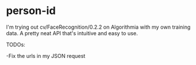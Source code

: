 # person-id

I'm trying out cv/FaceRecognition/0.2.2 on Algorithmia with my own training data. A pretty neat API that's intuitive and easy to use.

TODOs:

-Fix the urls in my JSON request
